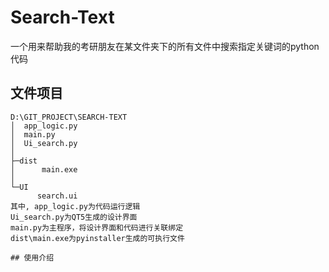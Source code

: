 # Search-Text
一个用来帮助我的考研朋友在某文件夹下的所有文件中搜索指定关键词的python代码

## 文件项目
```text
D:\GIT_PROJECT\SEARCH-TEXT
│  app_logic.py
│  main.py
│  Ui_search.py
│
├─dist
│      main.exe
│
└─UI
      search.ui
其中, app_logic.py为代码运行逻辑
Ui_search.py为QT5生成的设计界面
main.py为主程序，将设计界面和代码进行关联绑定
dist\main.exe为pyinstaller生成的可执行文件

## 使用介绍
